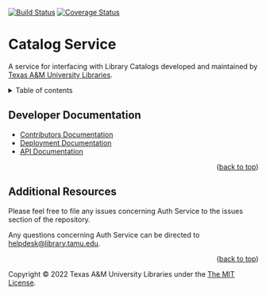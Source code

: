 [![Build Status][build-badge]][build-status]
[![Coverage Status][coverage-badge]][coverage-status]

# Catalog Service

<a name="readme-top"></a>

A service for interfacing with Library Catalogs developed and maintained by [Texas A&M University Libraries][tamu-library].

<details>
<summary>Table of contents</summary>

  - [Developer Documentation](developer-documentation)
  - [Additional Resources](additional-resources)

</details>

## Developer Documentation

- [Contributors Documentation][contribute-guide]
- [Deployment Documentation][deployment-guide]
- [API Documentation](api-guide)

<div align="right">(<a href="#readme-top">back to top</a>)</div>

## Additional Resources

Please feel free to file any issues concerning Auth Service to the issues section of the repository.

Any questions concerning Auth Service can be directed to helpdesk@library.tamu.edu.

<div align="right">(<a href="#readme-top">back to top</a>)</div>

Copyright © 2022 Texas A&M University Libraries under the [The MIT License][license].

<!-- LINKS -->
[build-badge]: https://github.com/TAMULib/CatalogService/workflows/Build/badge.svg
[build-status]: https://github.com/TAMULib/CatalogService/actions?query=workflow%3ABuild
[coverage-badge]: https://coveralls.io/repos/github/TAMULib/CatalogService/badge.svg
[coverage-status]: https://coveralls.io/github/TAMULib/CatalogService

[api-guide]: https://tamulib.github.io/CatalogService
[tamu-library]: http://library.tamu.edu
[deployment-guide]: DEPLOYING.md
[contribute-guide]: CONTRIBUTING.md
[license]: LICENSE
